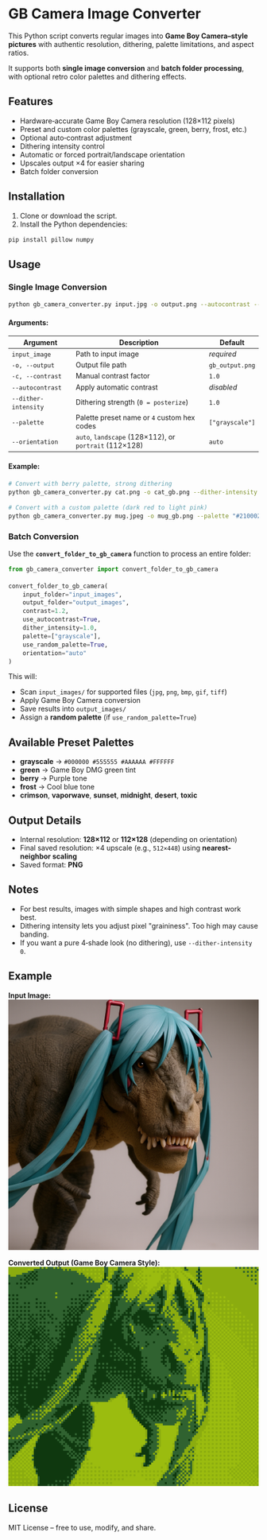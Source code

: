 # GB Camera Image Converter

This Python script converts regular images into **Game Boy Camera–style pictures** with authentic resolution, dithering, palette limitations, and aspect ratios.

It supports both **single image conversion** and **batch folder processing**, with optional retro color palettes and dithering effects.

## Features
- Hardware‑accurate Game Boy Camera resolution (128×112 pixels)
- Preset and custom color palettes (grayscale, green, berry, frost, etc.)
- Optional auto‑contrast adjustment
- Dithering intensity control
- Automatic or forced portrait/landscape orientation
- Upscales output ×4 for easier sharing
- Batch folder conversion

## Installation

1. Clone or download the script.
2. Install the Python dependencies:

```bash
pip install pillow numpy
```

## Usage

### Single Image Conversion

```bash
python gb_camera_converter.py input.jpg -o output.png --autocontrast --palette green
```

#### Arguments:

| Argument | Description | Default |
|----------|-------------|---------|
| `input_image` | Path to input image | *required* |
| `-o, --output` | Output file path | `gb_output.png` |
| `-c, --contrast` | Manual contrast factor | `1.0` |
| `--autocontrast` | Apply automatic contrast | *disabled* |
| `--dither-intensity` | Dithering strength (`0 = posterize`) | `1.0` |
| `--palette` | Palette preset name or `4` custom hex codes | `["grayscale"]` |
| `--orientation` | `auto`, `landscape` (128×112), or `portrait` (112×128) | `auto` |

#### Example:
```bash
# Convert with berry palette, strong dithering
python gb_camera_converter.py cat.png -o cat_gb.png --dither-intensity 1.5 --palette berry
```

```bash
# Convert with a custom palette (dark red to light pink)
python gb_camera_converter.py mug.jpeg -o mug_gb.png --palette "#210002" "#64000b" "#b51d2a" "#ffd8d6"
```

### Batch Conversion

Use the **`convert_folder_to_gb_camera`** function to process an entire folder:

```python
from gb_camera_converter import convert_folder_to_gb_camera

convert_folder_to_gb_camera(
    input_folder="input_images",
    output_folder="output_images",
    contrast=1.2,
    use_autocontrast=True,
    dither_intensity=1.0,
    palette=["grayscale"],
    use_random_palette=True,
    orientation="auto"
)
```

This will:
- Scan `input_images/` for supported files (`jpg`, `png`, `bmp`, `gif`, `tiff`)
- Apply Game Boy Camera conversion
- Save results into `output_images/`
- Assign a **random palette** (if `use_random_palette=True`)

## Available Preset Palettes

- **grayscale** → `#000000 #555555 #AAAAAA #FFFFFF`
- **green** → Game Boy DMG green tint
- **berry** → Purple tone
- **frost** → Cool blue tone
- **crimson**, **vaporwave**, **sunset**, **midnight**, **desert**, **toxic**

## Output Details
- Internal resolution: **128×112** or **112×128** (depending on orientation)
- Final saved resolution: ×4 upscale (e.g., `512×448`) using **nearest-neighbor scaling**
- Saved format: **PNG**

## Notes
- For best results, images with simple shapes and high contrast work best.
- Dithering intensity lets you adjust pixel "graininess". Too high may cause banding.
- If you want a pure 4‑shade look (no dithering), use `--dither-intensity 0`.

## Example

**Input Image:**<br>
<img src="assets/demo_og.png" width="512"/>

**Converted Output (Game Boy Camera Style):**<br>
<img src="assets/demo_gb.png" width="512"/>

## License
MIT License – free to use, modify, and share.
